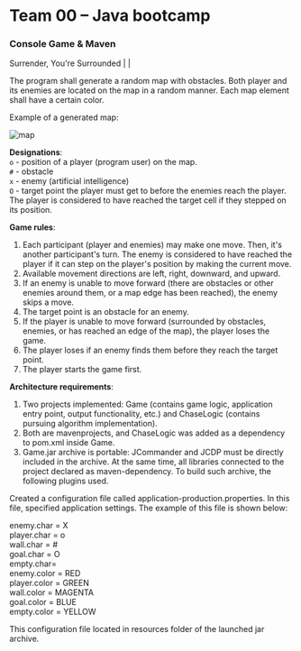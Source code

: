 # Team 00 – Java bootcamp
### Console Game & Maven

Surrender, You're Surrounded | |


The program shall generate a random map with obstacles. Both player and its enemies are located on the map in a random manner. Each map element shall have a certain color.

Example of a generated map:

![map](misc/images/map.png)

**Designations**: <br>
`o` - position of a player (program user) on the map.<br>
`#` - obstacle<br>
`x` - enemy (artificial intelligence)<br>
`O` - target point the player must get to before the enemies reach the player. The player is considered to have reached the target cell if they stepped on its position.

**Game rules**:
1. Each participant (player and enemies) may make one move. Then, it's another participant's turn. The enemy is considered to have reached the player if it can step on the player's position by making the current move.
2. Available movement directions are left, right, downward, and upward.
3. If an enemy is unable to move forward (there are obstacles or other enemies around them, or a map edge has been reached), the enemy skips a move.
4. The target point is an obstacle for an enemy.
5. If the player is unable to move forward (surrounded by obstacles, enemies, or has reached an edge of the map), the player loses the game.
6. The player loses if an enemy finds them before they reach the target point.
7. The player starts the game first.

**Architecture requirements**:
1. Two projects implemented: Game (contains game logic, application entry point, output functionality, etc.) and ChaseLogic (contains pursuing algorithm implementation).
2. Both are mavenprojects, and ChaseLogic was added as a dependency to pom.xml inside Game.
3. Game.jar archive is portable:  JCommander and JCDP must be directly included in the archive. At the same time, all libraries connected to the project declared as maven-dependency. To build such archive, the following plugins used.

Created a configuration file called application-production.properties. In this file, specified application settings. The example of this file is shown below:

enemy.char = X <br>
player.char = o <br>
wall.char = \# <br>
goal.char = O <br>
empty.char= <br>
enemy.color = RED <br>
player.color = GREEN <br>
wall.color = MAGENTA <br>
goal.color = BLUE <br>
empty.color = YELLOW

This configuration file located in resources folder of the launched jar archive.
